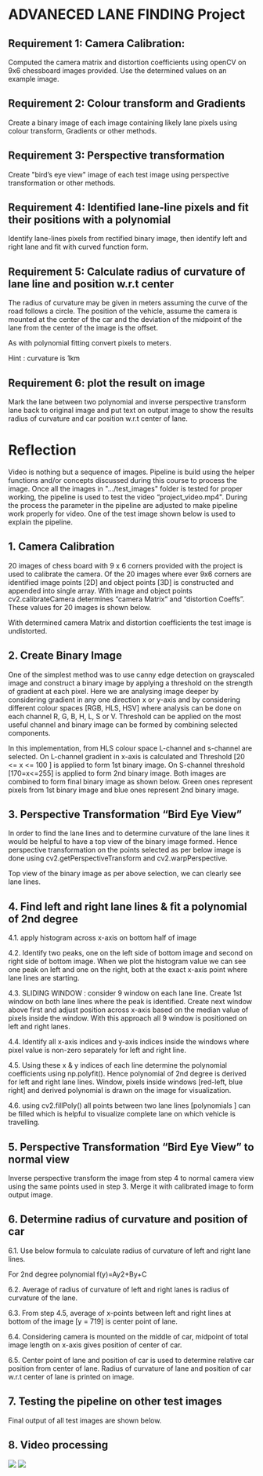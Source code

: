 # ADVANECED LANE FINDING Project

## Requirement 1: Camera Calibration:
Computed the camera matrix and distortion coefficients using openCV on 9x6 chessboard images provided. Use the determined values on an example image.

## Requirement 2: Colour transform and Gradients
Create a binary image of each image containing likely lane pixels using colour transform, Gradients or other methods.

## Requirement 3: Perspective transformation
Create "bird’s eye view" image of each test image using perspective transformation or other methods.

## Requirement 4: Identified lane-line pixels and fit their positions with a polynomial
Identify lane-lines pixels from rectified binary image, then identify left and right lane and fit with curved function form.

## Requirement 5: Calculate radius of curvature of lane line and position w.r.t center
The radius of curvature may be given in meters assuming the curve of the road follows a circle.
The position of the vehicle, assume the camera is mounted at the center of the car and the deviation of the midpoint of the lane from the center of the image is the offset.

As with polynomial fitting convert pixels to meters.

Hint : curvature is 1km

## Requirement 6: plot the result on image
Mark the lane between two polynomial and inverse perspective transform lane back to original image and put text on output image to show the results radius of curvature and car position w.r.t center of lane.

# Reflection
Video is nothing but a sequence of images.
Pipeline is build using the helper functions and/or concepts discussed during this course to process the image. Once all the images in ".../test_images" folder is tested for proper working, the pipeline is used to test the video “project_video.mp4". During the process the parameter in the pipeline are adjusted to make pipeline work properly for video.
One of the test image shown below is used to explain the pipeline.

## 1. Camera Calibration
20 images of chess board with 9 x 6 corners provided with the project is used to calibrate the camera. Of the 20 images where ever 9x6 corners are identified image points [2D] and object points [3D] is constructed and appended into single array. With image and object points cv2.calibrateCamera determines “camera Matrix” and “distortion Coeffs”. These values for 20 images is shown below.

With determined camera Matrix and distortion coefficients the test image is undistorted.

## 2. Create Binary Image
One of the simplest method was to use canny edge detection on grayscaled image and construct a binary image by applying a threshold on the strength of gradient at each pixel. Here we are analysing image deeper by considering gradient in any one direction x or y-axis and by considering different colour spaces [RGB, HLS, HSV] where analysis can be done on each channel R, G, B, H, L, S or V. Threshold can be applied on the most useful channel and binary image can be formed by combining selected components.

In this implementation, from HLS colour space L-channel and s-channel are selected. On L-channel gradient in x-axis is calculated and Threshold [20 <= x <= 100 ] is applied to form 1st binary image. On S-channel threshold [170=x<=255] is applied to form 2nd binary image. Both images are combined to form final binary image as shown below.
Green ones represent pixels from 1st binary image and blue ones represent 2nd binary image.

## 3. Perspective Transformation “Bird Eye View”
In order to find the lane lines and to determine curvature of the lane lines it would be helpful to have a top view of the binary image formed. Hence perspective transformation on the points selected as per below image is done using cv2.getPerspectiveTransform and cv2.warpPerspective.

Top view of the binary image as per above selection, we can clearly see lane lines.

## 4. Find left and right lane lines & fit a polynomial of 2nd degree
  
  4.1. apply histogram across x-axis on bottom half of image
  
  4.2. Identify two peaks, one on the left side of bottom image and second on right side of bottom image. When we plot the histogram value we can see one peak on left and one on the right, both at the exact x-axis point where lane lines are starting.
  
  4.3. SLIDING WINDOW : consider 9 window on each lane line. Create 1st window on both lane lines where the peak is identified. Create next window above first and adjust position across x-axis based on the median value of pixels inside the window. With this approach all 9 window is positioned on left and right lanes.
  
  4.4. Identify all x-axis indices and y-axis indices inside the windows where pixel value is non-zero separately for left and right line.
  
  4.5. Using these x & y indices of each line determine the polynomial coefficients using np.polyfit(). Hence polynomial of 2nd degree is derived for left and right lane lines.
Window, pixels inside windows [red-left, blue right] and derived polynomial is drawn on the image for visualization.

  4.6. using cv2.fillPoly() all points between two lane lines [polynomials ] can be filled which is helpful to visualize complete lane on which vehicle is travelling.

## 5. Perspective Transformation “Bird Eye View” to normal view
Inverse perspective transform the image from step 4 to normal camera view using the same points used in step 3.
Merge it with calibrated image to form output image.

## 6. Determine radius of curvature and position of car
  6.1. Use below formula to calculate radius of curvature of left and right lane lines.
    
  For 2nd degree polynomial f(y)=Ay2+By+C
  
  6.2. Average of radius of curvature of left and right lanes is radius of curvature of the lane.
  
  6.3. From step 4.5, average of x-points between left and right lines at bottom of the image [y = 719] is center point of lane.
  
  6.4. Considering camera is mounted on the middle of car, midpoint of total image length on x-axis gives position of center of car.
  
  6.5. Center point of lane and position of car is used to determine relative car position from center of lane.
Radius of curvature of lane and position of car w.r.t center of lane is printed on image.

## 7. Testing the pipeline on other test images

Final output of all test images are shown below.

## 8. Video processing

![](/ReadMe_Images/project_video_0.gif)
![](/ReadMe_Images/project_video_1.gif)
